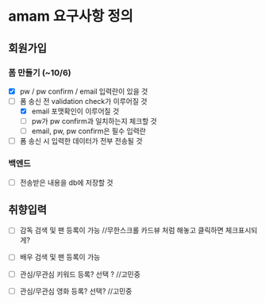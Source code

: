 # amam 요구사항 정의

## 회원가입
### 폼 만들기 (~10/6)
* [x] pw / pw confirm / email 입력란이 있을 것
* [ ] 폼 송신 전 validation check가 이루어질 것 
  * [x] email 포맷확인이 이루어질 것 
  * [ ] pw가 pw confirm과 일치하는지 체크할 것 
  * [ ] email, pw, pw confirm은 필수 입력란
* [ ] 폼 송신 시 입력한 데이터가 전부 전송될 것 
### 백엔드
* [ ] 전송받은 내용을 db에 저장할 것 

## 취향입력
* [ ] 감독 검색 및 팬 등록이 가능 //무한스크롤 카드뷰 처럼 해놓고 클릭하면 체크표시되게?
* [ ] 배우 검색 및 팬 등록이 가능
* [ ] 관심/무관심 키워드 등록? 선택 ? //고민중
* [ ] 관심/무관심 영화 등록? 선택?  //고민중 



